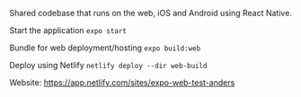 Shared codebase that runs on the web, iOS and Android using React Native.

Start the application
`expo start`

Bundle for web deployment/hosting
`expo build:web`

Deploy using Netlify
`netlify deploy --dir web-build`

Website:
https://app.netlify.com/sites/expo-web-test-anders
